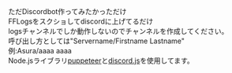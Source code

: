 ただDiscordbot作ってみたかっただけ<br>
FFLogsをスクショしてdiscordに上げてるだけ<br>
logsチャンネルでしか動作しないのでチャンネルを作成してください。<br>
呼び出し方としては"Servername/Firstname Lastname"<br>
例:Asura/aaaa aaaa<br>
Node.jsライブラリ<a href="https://github.com/puppeteer/puppeteer">puppeteer</a>と<a href="https://github.com/discordjs/discord.js/">discord.js</a>を使用してます。
